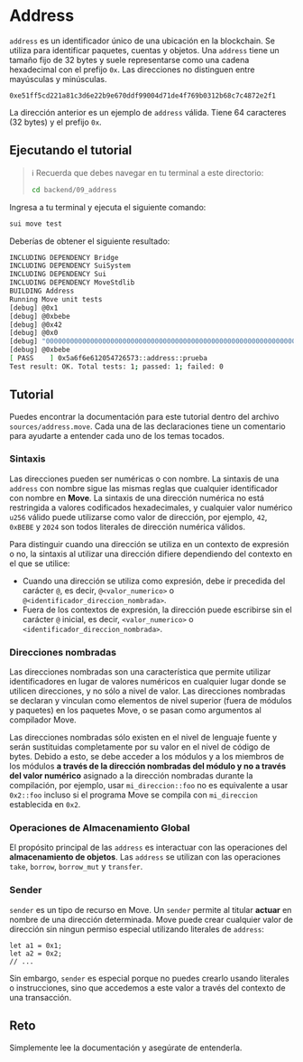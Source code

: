 # Address

`address` es un identificador único de una ubicación en la blockchain. Se utiliza para identificar paquetes, cuentas y objetos. Una `address` tiene un tamaño fijo de 32 bytes y suele representarse como una cadena hexadecimal con el prefijo `0x`. Las direcciones no distinguen entre mayúsculas y minúsculas.

```
0xe51ff5cd221a81c3d6e22b9e670ddf99004d71de4f769b0312b68c7c4872e2f1
```

La dirección anterior es un ejemplo de `address` válida. Tiene 64 caracteres (32 bytes) y el prefijo `0x`.

## Ejecutando el tutorial

> :information_source: Recuerda que debes navegar en tu terminal a este directorio:
>```sh
>cd backend/09_address
>```

Ingresa a tu terminal y ejecuta el siguiente comando:

```sh
sui move test
```

Deberías de obtener el siguiente resultado:
```sh
INCLUDING DEPENDENCY Bridge
INCLUDING DEPENDENCY SuiSystem
INCLUDING DEPENDENCY Sui
INCLUDING DEPENDENCY MoveStdlib
BUILDING Address
Running Move unit tests
[debug] @0x1
[debug] @0xbebe
[debug] @0x42
[debug] @0x0
[debug] "0000000000000000000000000000000000000000000000000000000000000000"
[debug] @0xbebe
[ PASS    ] 0x5a6f6e612054726573::address::prueba
Test result: OK. Total tests: 1; passed: 1; failed: 0
```

## Tutorial

Puedes encontrar la documentación para este tutorial dentro del archivo `sources/address.move`. Cada una de las declaraciones tiene un comentario para ayudarte a entender cada uno de los temas tocados.

### Sintaxis

Las direcciones pueden ser numéricas o con nombre. La sintaxis de una `address` con nombre sigue las mismas reglas que cualquier identificador con nombre en **Move**. La sintaxis de una dirección numérica no está restringida a valores codificados hexadecimales, y cualquier valor numérico `u256` válido puede utilizarse como valor de dirección, por ejemplo, `42`, `0xBEBE` y `2024` son todos literales de dirección numérica válidos.

Para distinguir cuando una dirección se utiliza en un contexto de expresión o no, la sintaxis al utilizar una dirección difiere dependiendo del contexto en el que se utilice:

* Cuando una dirección se utiliza como expresión, debe ir precedida del carácter `@`, es decir, `@<valor_numerico>` o `@<identificador_direccion_nombrada>`.
* Fuera de los contextos de expresión, la dirección puede escribirse sin el carácter `@` inicial, es decir, `<valor_numerico>` o `<identificador_direccion_nombrada>`.

### Direcciones nombradas

Las direcciones nombradas son una característica que permite utilizar identificadores en lugar de valores numéricos en cualquier lugar donde se utilicen direcciones, y no sólo a nivel de valor. Las direcciones nombradas se declaran y vinculan como elementos de nivel superior (fuera de módulos y paquetes) en los paquetes Move, o se pasan como argumentos al compilador Move.

Las direcciones nombradas sólo existen en el nivel de lenguaje fuente y serán sustituidas completamente por su valor en el nivel de código de bytes. Debido a esto, se debe acceder a los módulos y a los miembros de los módulos __a través de la dirección nombradas del módulo y no a través del valor numérico__ asignado a la dirección nombradas durante la compilación, por ejemplo, usar `mi_direccion::foo` no es equivalente a usar `0x2::foo` incluso si el programa Move se compila con `mi_direccion` establecida en `0x2`.

### Operaciones de Almacenamiento Global

El propósito principal de las `address` es interactuar con las operaciones del **almacenamiento de objetos**. Las `address` se utilizan con las operaciones `take`, `borrow`, `borrow_mut` y `transfer`.

### Sender

`sender` es un tipo de recurso en Move. Un `sender` permite al titular **actuar** en nombre de una dirección determinada. Move puede crear cualquier valor de dirección sin ningun permiso especial utilizando literales de `address`:

```move
let a1 = 0x1;
let a2 = 0x2;
// ...
```

Sin embargo, `sender` es especial porque no puedes crearlo usando literales o instrucciones, sino que accedemos a este valor a través del contexto de una transacción.

## Reto

Simplemente lee la documentación y asegúrate de entenderla.